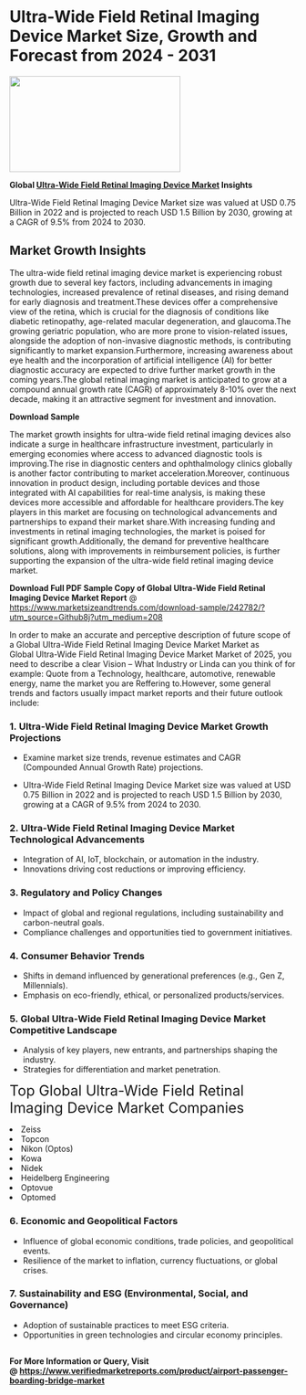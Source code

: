 <H1>Ultra-Wide Field Retinal Imaging Device Market Size, Growth and Forecast from 2024 - 2031</H1><img class="aligncenter size-medium wp-image-584254" src="https://thirdeyenews.in/wp-content/uploads/2024/09/Global-Market-Research-300x168.jpeg" alt="" width="300" height="168" /><p><strong>Global&nbsp;<a href="https://www.marketsizeandtrends.com/download-sample/242782/?utm_source=Github8j?utm_medium=208">Ultra-Wide Field Retinal Imaging Device Market</a> Insights</strong></p><p>Ultra-Wide Field Retinal Imaging Device Market size was valued at USD 0.75 Billion in 2022 and is projected to reach USD 1.5 Billion by 2030, growing at a CAGR of 9.5% from 2024 to 2030.</p><p><h2>Market Growth Insights</h2> <p>The ultra-wide field retinal imaging device market is experiencing robust growth due to several key factors, including advancements in imaging technologies, increased prevalence of retinal diseases, and rising demand for early diagnosis and treatment.These devices offer a comprehensive view of the retina, which is crucial for the diagnosis of conditions like diabetic retinopathy, age-related macular degeneration, and glaucoma.The growing geriatric population, who are more prone to vision-related issues, alongside the adoption of non-invasive diagnostic methods, is contributing significantly to market expansion.Furthermore, increasing awareness about eye health and the incorporation of artificial intelligence (AI) for better diagnostic accuracy are expected to drive further market growth in the coming years.The global retinal imaging market is anticipated to grow at a compound annual growth rate (CAGR) of approximately 8-10% over the next decade, making it an attractive segment for investment and innovation.</p> <p><strong>Download Sample</strong></p> <p>The market growth insights for ultra-wide field retinal imaging devices also indicate a surge in healthcare infrastructure investment, particularly in emerging economies where access to advanced diagnostic tools is improving.The rise in diagnostic centers and ophthalmology clinics globally is another factor contributing to market acceleration.Moreover, continuous innovation in product design, including portable devices and those integrated with AI capabilities for real-time analysis, is making these devices more accessible and affordable for healthcare providers.The key players in this market are focusing on technological advancements and partnerships to expand their market share.With increasing funding and investments in retinal imaging technologies, the market is poised for significant growth.Additionally, the demand for preventive healthcare solutions, along with improvements in reimbursement policies, is further supporting the expansion of the ultra-wide field retinal imaging device market.</p> <p><span class=""><strong>Download Full PDF Sample Copy of Global Ultra-Wide Field Retinal Imaging Device Market Report</strong> @ <a href="https://www.marketsizeandtrends.com/download-sample/242782/?utm_source=Github8j?utm_medium=208" target="_blank">https://www.marketsizeandtrends.com/download-sample/242782/?utm_source=Github8j?utm_medium=208</a></span></p><p>In order to make an accurate and perceptive description of future scope of a Global&nbsp;Ultra-Wide Field Retinal Imaging Device Market Market as Global&nbsp;Ultra-Wide Field Retinal Imaging Device Market Market of 2025, you need to describe a clear Vision &ndash; What Industry or Linda can you think of for example: Quote from a Technology, healthcare, automotive, renewable energy, name the market you are Reffering to.However, some general trends and factors usually impact market reports and their future outlook include:</p><h3>1.&nbsp;<strong>Ultra-Wide Field Retinal Imaging Device Market Growth Projections</strong></h3><ul><li>Examine market size trends, revenue estimates and CAGR (Compounded Annual Growth Rate) projections.</li><li><p>Ultra-Wide Field Retinal Imaging Device Market size was valued at USD 0.75 Billion in 2022 and is projected to reach USD 1.5 Billion by 2030, growing at a CAGR of 9.5% from 2024 to 2030.</p></li></ul><h3>2.&nbsp;<strong>Ultra-Wide Field Retinal Imaging Device Market Technological Advancements</strong></h3><ul><li>Integration of AI, IoT, blockchain, or automation in the industry.</li><li>Innovations driving cost reductions or improving efficiency.</li></ul><h3>3.&nbsp;<strong>Regulatory and Policy Changes</strong></h3><ul><li>Impact of global and regional regulations, including sustainability and carbon-neutral goals.</li><li>Compliance challenges and opportunities tied to government initiatives.</li></ul><h3>4.&nbsp;<strong>Consumer Behavior Trends</strong></h3><ul><li>Shifts in demand influenced by generational preferences (e.g., Gen Z, Millennials).</li><li>Emphasis on eco-friendly, ethical, or personalized products/services.</li></ul><h3>5.&nbsp;<strong>Global Ultra-Wide Field Retinal Imaging Device Market Competitive Landscape</strong></h3><ul><li>Analysis of key players, new entrants, and partnerships shaping the industry.</li><li>Strategies for differentiation and market penetration.</li></ul><p data-pm-slice="1 1 []"><span style="color: inherit; font-family: inherit; font-size: 25px;">Top Global Ultra-Wide Field Retinal Imaging Device Market Companies</span></p><div class="" data-test-id=""><p><li>Zeiss</li><li> Topcon</li><li> Nikon (Optos)</li><li> Kowa</li><li> Nidek</li><li> Heidelberg Engineering</li><li> Optovue</li><li> Optomed</li></p></div><h3>6.&nbsp;<strong>Economic and Geopolitical Factors</strong></h3><ul><li>Influence of global economic conditions, trade policies, and geopolitical events.</li><li>Resilience of the market to inflation, currency fluctuations, or global crises.</li></ul><h3>7.&nbsp;<strong>Sustainability and ESG (Environmental, Social, and Governance)</strong></h3><ul><li>Adoption of sustainable practices to meet ESG criteria.</li><li>Opportunities in green technologies and circular economy principles.</li></ul><h2><strong style="font-size: 14px;">For More Information or Query, Visit @&nbsp;</strong><a style="background-color: #ffffff; font-size: 14px;" href="https://www.marketsizeandtrends.com/report/ultra-wide-field-retinal-imaging-device-market/" target="_blank">https://www.verifiedmarketreports.com/product/airport-passenger-boarding-bridge-market</a></h2>